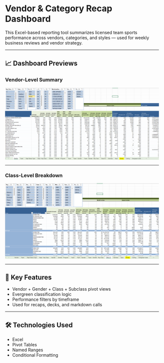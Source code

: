 # Vendor & Category Recap Dashboard

This Excel-based reporting tool summarizes licensed team sports performance across vendors, categories, and styles — used for weekly business reviews and vendor strategy.

---

## 📈 Dashboard Previews

### Vendor-Level Summary

![Vendor Recap](./images/Vendor_Recap.png)

---

### Class-Level Breakdown

![Class Recap](./images/Class_Recap.png)

---

## 🔹 Key Features

- Vendor + Gender + Class + Subclass pivot views
- Evergreen classification logic
- Performance filters by timeframe
- Used for recaps, decks, and markdown calls

---

## 🛠️ Technologies Used

- Excel
- Pivot Tables
- Named Ranges
- Conditional Formatting
